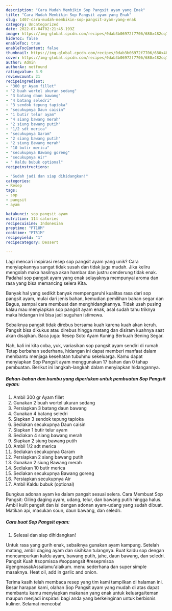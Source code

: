 ```yaml
---
description: "Cara Mudah Membikin Sop Pangsit ayam yang Enak"
title: "Cara Mudah Membikin Sop Pangsit ayam yang Enak"
slug: 1407-cara-mudah-membikin-sop-pangsit-ayam-yang-enak
category: Uncategorized
date: 2022-07-04T02:21:45.193Z
image: https://img-global.cpcdn.com/recipes/0dab3b06972f7706/680x482cq70/sop-pangsit-ayam-foto-resep-utama.jpg
hideToc: false
enableToc: true
enableTocContent: false
thumbnail: https://img-global.cpcdn.com/recipes/0dab3b06972f7706/680x482cq70/sop-pangsit-ayam-foto-resep-utama.jpg
cover: https://img-global.cpcdn.com/recipes/0dab3b06972f7706/680x482cq70/sop-pangsit-ayam-foto-resep-utama.jpg
author: Admin
authorAv: notfound
ratingvalue: 3.9
reviewcount: 21
recipeingredient:
- "300 gr Ayam fillet"
- "2 buah wortel ukuran sedang"
- "3 batang daun bawang"
- "4 batang seledri"
- "3 sendok tepung tapioka"
- "secukupnya Daun caisin"
- "1 butir telur ayam"
- "4 siang bawang merah"
- "2 siung bawang putih"
- "1/2 sdt merica"
- "secukupnya Garam"
- "2 siang bawang putih"
- "2 siung Bawang merah"
- "10 butir merica"
- "secukupnya Bawang goreng"
- "secukupnya Air"
- " Kaldu bubuk optional"
recipeinstructions:

- "Sudah jadi dan siap dihidangkan!"
categories:
- Resep
tags:
- sop
- pangsit
- ayam

katakunci: sop pangsit ayam 
nutrition: 114 calories
recipecuisine: Indonesian
preptime: "PT18M"
cooktime: "PT51M"
recipeyield: "1"
recipecategory: Dessert

---
```





Lagi mencari inspirasi resep sop pangsit ayam yang unik? Cara menyiapkannya sangat tidak susah dan tidak juga mudah. Jika keliru mengolah maka hasilnya akan hambar dan justru cenderung tidak enak. Padahal sop pangsit ayam yang enak selayaknya mempunyai aroma dan rasa yang bisa memancing selera Kita.





Banyak hal yang sedikit banyak mempengaruhi kualitas rasa dari sop pangsit ayam, mulai dari jenis bahan, kemudian pemilihan bahan segar dan Bagus, sampai cara membuat dan menghidangkannya. Tidak usah pusing kalau mau menyiapkan sop pangsit ayam enak,      asal sudah tahu triknya maka hidangan ini bisa jadi suguhan istimewa.














Sebaiknya pangsit tidak direbus bersama kuah karena kuah akan keruh. Pangsit bisa dikukus atau direbus hingga matang dan disiram kuahnya saat akan disajikan. Baca juga: Resep Soto Ayam Kuning Berkuah Bening Segar.






Nah, kali ini kita coba, yuk, variasikan sop pangsit ayam sendiri di rumah. Tetap berbahan sederhana, hidangan ini dapat memberi manfaat dalam membantu menjaga kesehatan tubuhmu sekeluarga. Kamu dapat menyiapkan Sop Pangsit ayam menggunakan 17 bahan dan 0 tahap pembuatan. Berikut ini langkah-langkah dalam menyiapkan hidangannya.

<!--inarticleads1-->

##### Bahan-bahan dan bumbu yang diperlukan untuk pembuatan Sop Pangsit ayam:

1. Ambil 300 gr Ayam fillet
1. Gunakan 2 buah wortel ukuran sedang
1. Persiapkan 3 batang daun bawang
1. Gunakan 4 batang seledri
1. Siapkan 3 sendok tepung tapioka
1. Sediakan secukupnya Daun caisin
1. Siapkan 1 butir telur ayam
1. Sediakan 4 siang bawang merah
1. Siapkan 2 siung bawang putih
1. Ambil 1/2 sdt merica
1. Sediakan secukupnya Garam
1. Persiapkan 2 siang bawang putih
1. Gunakan 2 siung Bawang merah
1. Sediakan 10 butir merica
1. Sediakan secukupnya Bawang goreng
1. Persiapkan secukupnya Air
1. Ambil  Kaldu bubuk (optional)


Bungkus adonan ayam ke dalam pangsit sesuai selera. Cara Membuat Sop Pangsit: Giling daging ayam, udang, telur, dan bawang putih hingga halus. Ambil kulit pangsit dan isi dengan adonan ayam-udang yang sudah dibuat. Matikan api, masukan soun, daun bawang, dan seledri. 

<!--inarticleads2-->

##### Cara buat Sop Pangsit ayam:


1. Selesai dan siap dihidangkan!

Untuk rasa yang gurih enak, sebaiknya gunakan ayam kampung. Setelah matang, ambil daging ayam dan sisihkan tulangnya. Buat kaldu sop dengan mencampurkan kaldu ayam, bawang putih, jahe, daun bawang, dan seledri. Pangsit Kuah #sopmisoa #soppangsit #resepmisoa #gengmasakAssalamu&#39;alaikum. menu sederhana dan super simple masaknya. Heat oil, add in garlic and onion. 

Terima kasih telah membaca resep yang tim kami tampilkan di halaman ini. Besar harapan kami, olahan Sop Pangsit ayam yang mudah di atas dapat membantu kamu menyiapkan makanan yang enak untuk keluarga/teman maupun menjadi inspirasi bagi anda yang berkeinginan untuk berbisnis kuliner. Selamat mencoba!
